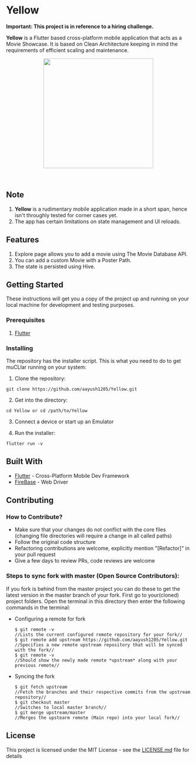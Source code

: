 # Yellow

**Important: This project is in reference to a hiring challenge.**

**Yellow** is a Flutter based cross-platform mobile application that acts as a Movie Showcase. It is based on Clean Architecture keeping in mind the requirements of efficient scaling and maintenance. 

<p align = "center">
<img src="https://i.imgur.com/T6hcd6D.png"
     width="300",
     height="300">
 </p>

<br>

## Note
1. **Yellow** is a rudimentary mobile application made in a short span, hence isn't throughly tested for corner cases yet. 
2. The app has certain limitations on state management and UI reloads.

## Features

1. Explore page allows you to add a movie using The Movie Database API.
2. You can add a custom Movie with a Poster Path.
3. The state is persisted using Hive.

## Getting Started
These instructions will get you a copy of the project up and running on your local machine for development and testing purposes.

### Prerequisites
1. [Flutter](https://flutter.dev/docs)

### Installing
The repository has the installer script. This is what you need to do to get muCLIar running on your system:

1. Clone the repository:

```
git clone https://github.com/aayush1205/Yellow.git
```

2. Get into the directory:

```
cd Yellow or cd /path/to/Yellow
```
3. Connect a device or start up an Emulator

3. Run the installer: 

```
flutter run -v
```


## Built With
* [Flutter](https://flutter.dev/) - Cross-Platform Mobile Dev Framework
* [FireBase](https://firebase.google.com/docs) - Web Driver


## Contributing
### How to Contribute?
* Make sure that your changes do not conflict with the core files (changing file directories will require a change in all called paths)
* Follow the original code structure
* Refactoring contributions are welcome, explicitly mention "[Refactor]" in your pull request
* Give a few days to review PRs, code reviews are welcome 

### Steps to sync fork with master (Open Source Contributors):
If you fork is behind from the master project you can do these to get the latest version in the master branch of your fork.
First go to your(cloned) project folders.
Open the terminal in this directory then enter the following commands in the terminal:
 - Configuring a remote for fork

       $ git remote -v 
       //Lists the current configured remote repository for your fork//
       $ git remote add upstream https://github.com/aayush1205/Yellow.git
       //Specifies a new remote upstream repository that will be synced with the fork//
       $ git remote -v
       //Should show the newly made remote *upstream* along with your previous remote//

 - Syncing the fork

       $ git fetch upstream
       //Fetch the branches and their respective commits from the upstream repository//
       $ git checkout master
       //Switches to local master branch//
       $ git merge upstream/master
       //Merges the upstearm remote (Main repo) into your local fork//     

## License
This project is licensed under the MIT License - see the [LICENSE.md](LICENSE.md) file for details
